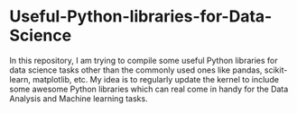 # Useful-Python-libraries-for-Data-Science
In this repository, I am trying to compile some useful Python libraries for data science tasks other than the commonly used ones like pandas, scikit-learn, matplotlib, etc. My idea is to regularly update the kernel to include some awesome Python libraries which can real come in handy for the Data Analysis and Machine learning tasks.
